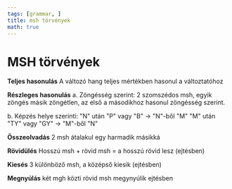 ```yaml
---
tags: [grammar, ] 
title: msh törvények
math: true
---
```

# MSH törvények

__Teljes hasonulás__
A változó hang teljes mértékben hasonul a változtatóhoz

__Részleges hasonulás__
a. 
	Zöngésség szerint: 2 szomszédos msh, egyik zöngés másik zöngétlen, az első a másodikhoz hasonul zöngésség szerint.

b.
	Képzés helye szerinti: "N" után "P" vagy "B" -> "N"-ből "M"
	"M" után "TY" vagy "GY" -> "M"-ből "N"

__Összeolvadás__
2 msh átalakul egy harmadik másikká

__Rövidülés__
Hosszú msh + rövid msh = a hosszú rövid lesz (ejtésben)

__Kiesés__
3 különböző msh, a középső kiesik (ejtésben)

__Megnyúlás__
két mgh közti rövid msh megynyúlik ejtésben

